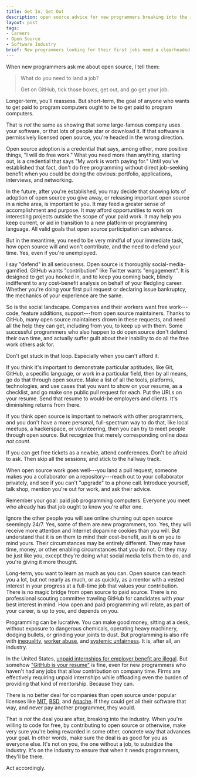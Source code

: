 ```yaml
---
title: Get In, Get Out
description: open source advice for new programmers breaking into the industry
layout: post
tags:
- Careers
- Open Source
- Software Industry
brief: New programmers looking for their first jobs need a clearheaded view of the costs and benefits of open source credentials.
---
```


When new programmers ask me about open source, I tell them:

> What do you need to land a job?
>
> Get on GitHub, tick those boxes, get out, and go get your job.

Longer-term, you'll reassess.  But short-term, the goal of anyone who wants to get paid to program computers ought to be to get paid to program computers.

That is _not_ the same as showing that some large-famous company uses your software, or that lots of people star or download it.  If that software is permissively licensed open source, you're headed in the wrong direction.

Open source adoption is a credential that says, among other, more positive things, "I will do free work."  What you need more than anything, starting out, is a credential that says "My work is worth paying for."  Until you've established that fact, don't do free programming without direct job-seeking benefit when you could be doing the obvious: portfolio, applications, interviews, and networking.

In the future, after you're established, you may decide that showing lots of adoption of open source you give away, or releasing important open source in a niche area, is important to you.  It may feed a greater sense of accomplishment and purpose.  It may afford opportunities to work on interesting projects outside the scope of your paid work.  It may help you keep current, or aid in transition to a new platform or programming language.  All valid goals that open source participation can advance.

But in the meantime, you need to be very mindful of your immediate task, how open source will and won't contribute, and the need to defend your time.  Yes, even if you're unemployed.

I say "defend" in all seriousness.  Open source is thoroughly social-media-gamified.  GitHub wants "contribution" like Twitter wants "engagement".  It is designed to get you hooked in, and to keep you coming back, blindly indifferent to any cost-benefit analysis on behalf of your fledgling career.  Whether you're doing your first pull request or declaring issue bankruptcy, the mechanics of your experience are the same.

So is the social landscape.  Companies and their workers want free work---code, feature additions, support---from open source maintainers.  Thanks to GitHub, many open source maintainers drown in these requests, and need all the help they can get, including from you, to keep up with them.  Some successful programmers who also happen to do open source don't defend their own time, and actually suffer guilt about their inability to do all the free work others ask for.

Don't get stuck in that loop.   Especially when you can't afford it.

If you think it's important to demonstrate particular aptitudes, like Git, GitHub, a specific language, or work in a particular field, then by all means, go do that through open source.  Make a list of all the tools, platforms, technologies, and use cases that you want to show on your resume, as a checklist, and go make one public pull request for each.  Put the URLs on your resume.  Send that resume to would-be employers and clients.  It's diminishing returns from there.

If you think open source is important to network with other programmers, and you don't have a more personal, full-spectrum way to do that, like local meetups, a hackerspace, or volunteering, then you can try to meet people through open source.  But recognize that merely corresponding online _does not count_.

If you can get free tickets as a newbie, attend conferences.  Don't be afraid to ask.  Then skip all the sessions, and stick to the hallway track.

When open source work goes well---you land a pull request, someone makes you a collaborator on a repository---reach out to your collaborator privately, and see if you can't "upgrade" to a phone call.  Introduce yourself, talk shop, mention you're out for work, and ask their advice.

Remember your goal: paid job programming computers.  Everyone you meet who already has that job ought to know you're after one.

Ignore the other people you will see online churning out open source seemingly 24/7.  Yes, some of them are new programmers, too.  Yes, they will receive more attention and Internet dopamine cookies than you will.  But understand that it is on them to mind their cost-benefit, as it is on you to mind yours.  Their circumstances may be entirely different.  They may have time, money, or other enabling circumstances that you do not.  Or they may be just like you, except they're doing what social media tells them to do, and you're giving it more thought.

Long-term, you want to learn as much as you can.  Open source can teach you a lot, but not nearly as much, or as quickly, as a mentor with a vested interest in your progress at a full-time job that values your contribution.  There is no magic bridge from open source to paid source.  There is no professional scouting committee trawling GitHub for candidates with _your_ best interest in mind.  How open and paid programming will relate, as part of your career, is up to you, and depends on you.

Programming can be lucrative.  You can make good money, sitting at a desk, without exposure to dangerous chemicals, operating heavy machinery, dodging bullets, or grinding your joints to dust.  But programming is also rife with [inequality](https://hired.com/page/wage-inequality-report), [worker abuse](https://venturebeat.com/2016/04/16/game-developers-must-avoid-the-wage-slave-attitude/), and [systemic unfairness](https://en.wikipedia.org/wiki/High-Tech_Employee_Antitrust_Litigation).  It is, after all, an industry.

In the United States, [unpaid internships for employer benefit are illegal](https://www.dol.gov/whd/regs/compliance/whdfs71.htm).  But somehow ["GitHub is your resume"](https://anti-pattern.com/github-is-your-resume-now) is fine, even for new programmers who haven't had any jobs that allow contribution on company time.  Firms are effectively requiring unpaid internships while offloading even the burden of providing that kind of mentorship.  Because they can.

There is no better deal for companies than open source under popular licenses like [MIT], [BSD], and [Apache].  If they could get all their software that way, and never pay another programmer, they would.

That is _not_ the deal you are after, breaking into the industry.  When you're willing to code for free, by contributing to open source or otherwise, make very sure you're being rewarded in some other, concrete way that advances your goal.  In other words, make sure the deal is as good for you as everyone else.  It's not on you, the one without a job, to subsidize the industry.  It's on the industry to ensure that when it needs programmers, they'll be there.

[Apache]: https://spdx.org/licenses/Apache-2.0.html
[BSD]: https://spdx.org/licenses/BSD-2-Clause.html
[MIT]: https://spdx.org/licenses/MIT.html

Act accordingly.
